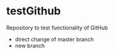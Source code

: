 # testGithub
Repository to test functionality of GitHub
- direct change of master branch
- new branch
